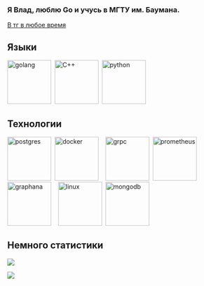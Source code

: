 ### Я Влад, люблю Go и учусь в МГТУ им. Баумана.

[В тг в любое время](https://t.me/Vilin0)

## Языки
<img src="https://cdn.jsdelivr.net/gh/devicons/devicon@latest/icons/go/go-original-wordmark.svg" title="golang" alt="golang" width="100" height="100"/>&nbsp;
<img src="https://cdn.jsdelivr.net/gh/devicons/devicon@latest/icons/cplusplus/cplusplus-original.svg" title="C++" alt="C++" width="100" height="100"/>&nbsp;
<img src="https://cdn.jsdelivr.net/gh/devicons/devicon@latest/icons/python/python-original-wordmark.svg" title="python" alt="python" width="100" height="100"/>&nbsp; 

## Технологии
<img src="https://cdn.jsdelivr.net/gh/devicons/devicon@latest/icons/postgresql/postgresql-plain-wordmark.svg" title="postgres" alt="postgres" width="100" height="100"/>&nbsp;
<img src="https://cdn.jsdelivr.net/gh/devicons/devicon@latest/icons/docker/docker-original-wordmark.svg" title="docker" alt="docker" width="100" height="100"/>&nbsp;
<picture>
    <source srcset="https://cdn.jsdelivr.net/gh/devicons/devicon@latest/icons/grpc/grpc-original.svg"  media="(prefers-color-scheme: dark)" title="grpc" alt="grpc" width="100" height="100">&nbsp;
    <img src="https://cdn.jsdelivr.net/gh/devicons/devicon@latest/icons/grpc/grpc-plain.svg" title="grpc" alt="grpc" width="100" height="100">&nbsp;
</picture>
<img src="https://cdn.jsdelivr.net/gh/devicons/devicon@latest/icons/prometheus/prometheus-original-wordmark.svg" title="prometheus" alt="prometheus" width="100" height="100"/>&nbsp;
<img src="https://cdn.jsdelivr.net/gh/devicons/devicon@latest/icons/grafana/grafana-original-wordmark.svg" title="graphana" alt="graphana" width="100" height="100"/>&nbsp;
<picture>
    <source srcset="https://github.com/Vilinvil/Vilinvil/assets/98636591/36c4712d-7022-4ba5-9822-e4aaeb06557"  media="(prefers-color-scheme: dark)" title="linux" alt="linux" width="100" height="100">&nbsp;
    <img src="https://github.com/Vilinvil/Vilinvil/assets/98636591/269523a2-b86a-462e-b2c0-1bca885414bf" title="linux" alt="linux" width="100" height="100">&nbsp;
</picture>
<img src="https://cdn.jsdelivr.net/gh/devicons/devicon@latest/icons/mongodb/mongodb-plain-wordmark.svg" title="mongodb" alt="mongodb" width="100" height="100"/>&nbsp;


## Немного статистики
![](http://github-profile-summary-cards.vercel.app/api/cards/profile-details?username=Vilinvil&theme=default)

![](http://github-profile-summary-cards.vercel.app/api/cards/repos-per-language?username=Vilinvil&theme=default)
